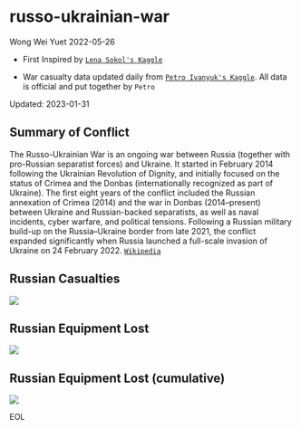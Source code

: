 # russo-ukrainian-war

Wong Wei Yuet 2022-05-26

  - First Inspired by [`Lena Sokol's Kaggle`](https://www.kaggle.com/code/sokolheavy/2022-ukraine-russia-war-visualization)

  - War casualty data updated daily from [`Petro Ivanyuk's Kaggle`](https://www.kaggle.com/datasets/piterfm/2022-ukraine-russian-war). All data is official and put together by `Petro`

Updated: 2023-01-31

## Summary of Conflict

The Russo-Ukrainian War is an ongoing war between Russia (together with pro-Russian separatist forces) and Ukraine. It started in February 2014 following the Ukrainian Revolution of Dignity, and initially focused on the status of Crimea and the Donbas (internationally recognized as part of Ukraine). The first eight years of the conflict included the Russian annexation of Crimea (2014) and the war in Donbas (2014–present) between Ukraine and Russian-backed separatists, as well as naval incidents, cyber warfare, and political tensions. Following a Russian military build-up on the Russia–Ukraine border from late 2021, the conflict expanded significantly when Russia launched a full-scale invasion of Ukraine on 24 February 2022. [`Wikipedia`](https://en.wikipedia.org/wiki/Russo-Ukrainian_War#2022_Russian_invasion_of_Ukraine)

## Russian Casualties
![](https://github.com/weiyuet/russo-ukrainian-war/blob/main/figures/russia-losses-personnel.png)

## Russian Equipment Lost
![](https://github.com/weiyuet/russo-ukrainian-war/blob/main/figures/russia-losses-equipment.png)

## Russian Equipment Lost (cumulative)
![](https://github.com/weiyuet/russo-ukrainian-war/blob/main/figures/russia-losses-equipment-cumulative.png)

EOL